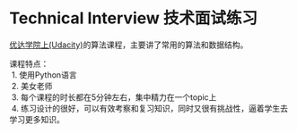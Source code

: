 # Technical Interview 技术面试练习
[优达学院上(Udacity)](https://www.udacity.com/course/technical-interview--ud513)的算法课程，主要讲了常用的算法和数据结构。  

课程特点：  
  1. 使用Python语言  
  2. 美女老师  
  3. 每个课程的时长都在5分钟左右，集中精力在一个topic上  
  4. 练习设计的很好，可以有效考察和复习知识，同时又很有挑战性，逼着学生去学习更多知识。

